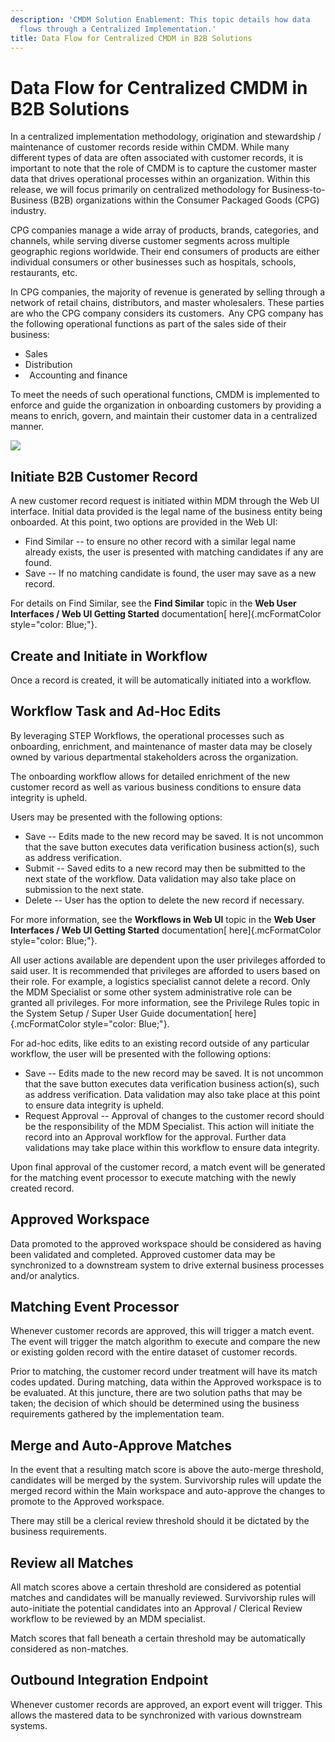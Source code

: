 ```yaml
---
description: 'CMDM Solution Enablement: This topic details how data
  flows through a Centralized Implementation.'
title: Data Flow for Centralized CMDM in B2B Solutions
---
```


Data Flow for Centralized CMDM in B2B Solutions
===============================================

In a centralized implementation methodology, origination and stewardship
/ maintenance of customer records reside within CMDM. While many
different types of data are often associated with customer records, it
is important to note that the role of CMDM is to capture the customer
master data that drives operational processes within an organization.
Within this release, we will focus primarily on centralized methodology
for Business-to-Business (B2B) organizations within the Consumer
Packaged Goods (CPG) industry.

CPG companies manage a wide array of products, brands, categories, and
channels, while serving diverse customer segments across multiple
geographic regions worldwide. Their end consumers of products are either
individual consumers or other businesses such as hospitals, schools,
restaurants, etc. 

In CPG companies, the majority of revenue is generated by selling
through a network of retail chains, distributors, and master
wholesalers. These parties are who the CPG company considers its
customers.  Any CPG company has the following operational functions as
part of the sales side of their business:

-   Sales
-   Distribution
-     Accounting and finance

To meet the needs of such operational functions, CMDM is implemented to
enforce and guide the organization in onboarding customers by providing
a means to enrich, govern, and maintain their customer data in a
centralized manner.

![](../../../../../Resources/Images/Solution%20Enablement/CMDM/Data%20Flow/CentralizedDataFlowB2B.png)

Initiate B2B Customer Record
----------------------------

A new customer record request is initiated within MDM through the Web UI
interface. Initial data provided is the legal name of the business
entity being onboarded. At this point, two options are provided in the
Web UI:

-   Find Similar -- to ensure no other record with a similar legal name
    already exists, the user is presented with matching candidates if
    any are found.
-   Save -- If no matching candidate is found, the user may save as a
    new record.

For details on Find Similar, see the **Find Similar** topic in the **Web
User Interfaces / Web UI Getting Started** documentation[
here]{.mcFormatColor style="color: Blue;"}.

Create and Initiate in Workflow
-------------------------------

Once a record is created, it will be automatically initiated into a
workflow.

Workflow Task and Ad-Hoc Edits
------------------------------

By leveraging STEP Workflows, the operational processes such as
onboarding, enrichment, and maintenance of master data may be closely
owned by various departmental stakeholders across the organization.

The onboarding workflow allows for detailed enrichment of the new
customer record as well as various business conditions to ensure data
integrity is upheld.

Users may be presented with the following options:

-   Save -- Edits made to the new record may be saved. It is not
    uncommon that the save button executes data verification business
    action(s), such as address verification.
-   Submit -- Saved edits to a new record may then be submitted to the
    next state of the workflow. Data validation may also take place on
    submission to the next state.
-   Delete -- User has the option to delete the new record if necessary.

For more information, see the **Workflows in Web UI** topic in the **Web
User Interfaces / Web UI Getting Started** documentation[
here]{.mcFormatColor style="color: Blue;"}.

All user actions available are dependent upon the user privileges
afforded to said user. It is recommended that privileges are afforded to
users based on their role. For example, a logistics specialist cannot
delete a record. Only the MDM Specialist or some other system
administrative role can be granted all privileges. For more information,
see the Privilege Rules topic in the System Setup / Super User Guide
documentation[ here]{.mcFormatColor style="color: Blue;"}.

For ad-hoc edits, like edits to an existing record outside of any
particular workflow, the user will be presented with the following
options:

-   Save -- Edits made to the new record may be saved. It is not
    uncommon that the save button executes data verification business
    action(s), such as address verification. Data validation may also
    take place at this point to ensure data integrity is upheld.
-   Request Approval -- Approval of changes to the customer record
    should be the responsibility of the MDM Specialist. This action will
    initiate the record into an Approval workflow for the approval.
    Further data validations may take place within this workflow to
    ensure data integrity.

Upon final approval of the customer record, a match event will be
generated for the matching event processor to execute matching with the
newly created record.

Approved Workspace
------------------

Data promoted to the approved workspace should be considered as having
been validated and completed. Approved customer data may be synchronized
to a downstream system to drive external business processes and/or
analytics.

Matching Event Processor
------------------------

Whenever customer records are approved, this will trigger a match event.
The event will trigger the match algorithm to execute and compare the
new or existing golden record with the entire dataset of customer
records.

Prior to matching, the customer record under treatment will have its
match codes updated. During matching, data within the Approved workspace
is to be evaluated. At this juncture, there are two solution paths that
may be taken; the decision of which should be determined using the
business requirements gathered by the implementation team.

Merge and Auto-Approve Matches
------------------------------

In the event that a resulting match score is above the auto-merge
threshold, candidates will be merged by the system. Survivorship rules
will update the merged record within the Main workspace and auto-approve
the changes to promote to the Approved workspace.

There may still be a clerical review threshold should it be dictated by
the business requirements.

Review all Matches
------------------

All match scores above a certain threshold are considered as potential
matches and candidates will be manually reviewed. Survivorship rules
will auto-initiate the potential candidates into an Approval / Clerical
Review workflow to be reviewed by an MDM specialist.

Match scores that fall beneath a certain threshold may be automatically
considered as non-matches.

Outbound Integration Endpoint
-----------------------------

Whenever customer records are approved, an export event will trigger.
This allows the mastered data to be synchronized with various downstream
systems.

